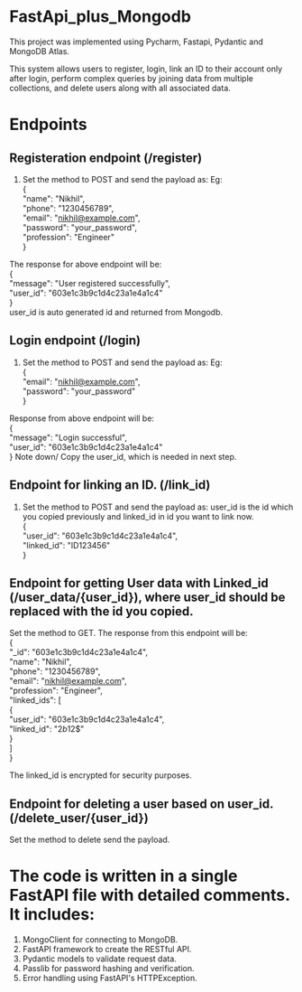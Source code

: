# FastApi_plus_Mongodb
This project was implemented using Pycharm, Fastapi, Pydantic and MongoDB Atlas.

This system allows users to register, login, link an ID to their account only after login, perform complex queries by joining data from multiple collections, and delete users along with all associated data.

# Endpoints
## Registeration endpoint  (/register)
1. Set the method to POST and send the payload as:
Eg:<br>
{<br>
  "name": "Nikhil", <br>
  "phone": "1230456789",<br>
  "email": "nikhil@example.com",<br>
  "password": "your_password",<br>
  "profession": "Engineer"<br>
}

The response for above endpoint will be:<br>
{<br>
  "message": "User registered successfully",<br>
  "user_id": "603e1c3b9c1d4c23a1e4a1c4"<br>
}<br>
user_id is auto generated id and returned from Mongodb.


## Login endpoint (/login)
1. Set the method to POST and send the payload as:
Eg:<br>
{<br>
  "email": "nikhil@example.com",<br>
  "password": "your_password"<br>
}<br>

Response from above endpoint will be: <br>
{<br>
  "message": "Login successful",<br>
  "user_id": "603e1c3b9c1d4c23a1e4a1c4"<br>
}
Note down/ Copy the user_id, which is needed in next step.

## Endpoint for linking an ID. (/link_id)
1. Set the method to POST and send the payload as: user_id is the id which you copied previously and linked_id in id you want to link now.<br>
{<br>
  "user_id": "603e1c3b9c1d4c23a1e4a1c4",<br>
  "linked_id": "ID123456"<br>
}<br>

## Endpoint for getting User data with Linked_id (/user_data/{user_id}), where user_id should be replaced with the id you copied.
Set the method to GET.
The response from this endpoint will be:<br>
{<br>
  "_id": "603e1c3b9c1d4c23a1e4a1c4",<br>
  "name": "Nikhil",<br>
  "phone": "1230456789",<br>
  "email": "nikhil@example.com",<br>
  "profession": "Engineer",<br>
  "linked_ids": [<br>
  {<br>
      "user_id": "603e1c3b9c1d4c23a1e4a1c4",<br>
      "linked_id": "$2b$12$"<br>
    }<br>
  ]<br>
}<br>

The linked_id is encrypted for security purposes.

## Endpoint for deleting a user based on user_id. (/delete_user/{user_id})
Set the method to delete send the payload.

# The code is written in a single FastAPI file with detailed comments. It includes:
1. MongoClient for connecting to MongoDB.
2. FastAPI framework to create the RESTful API.
3. Pydantic models to validate request data.
4. Passlib for password hashing and verification.
5. Error handling using FastAPI's HTTPException.




